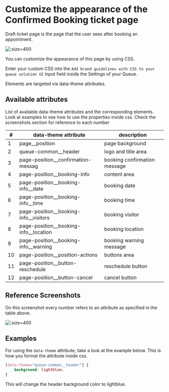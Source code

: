 # Customize the appearance of the Confirmed Booking ticket page

Draft ticket page is the page that the user sees after booking an appointment.

![](/assets/draft-ticket.png ":size=400")

You can customize the appearance of this page by using CSS.

Enter your custom CSS into the `Add brand guidelines with CSS to your queue solution UI` input field inside the Settings of your Queue. 

Elements are targeted via data-theme attributes.

## Available attributes

List of available data-theme attributes and the corresponding elements. Look at examples to see how to use the properties inside css. Check the screenshots section for reference to each number


| #   | data-theme attribute                  | description                          |
| --- |---------------------------------------|--------------------------------------|
| 1   | page__position                        | page background                      |
| 2   | queue-common__header                  | logo and title area                  |
| 3   | page-position__confirmation-messag    | booking confirmation message         |
| 4   | page-position__booking-info           | content area                         |
| 5   | page-position__booking-info__date     | booking date                         |
| 6   | page-position__booking-info__time     | booking time                         |
| 7   | page-position__booking-info__visitors | booking visitor                      |
| 8   | page-position__booking-info__location | booking location                     |
| 9   | page-position__booking-info__warning  | booking warning message              |
| 10  | page-position__position-actions       | buttons area                         |
| 11  | page-position__button-reschedule      | reschedule button                    |
| 12  | page-position__button-cancel          | cancel button                        |

## Reference Screenshots

On this screenshot every number refers to an attribute as specified in the table above.

![](/assets/draft-ticket-ref.png ":size=400")

## Examples

For using the `data-theme` attribute, take a look at the example below. This is how you format the attribute inside css.

```css
[data-theme="queue-common__header"] {
    background: lightblue;
}
```

This will change the header background color to lightblue.
